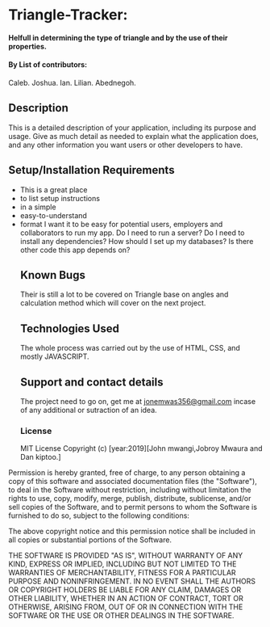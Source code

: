 # Triangle-Tracker:

#### Helfull in determining the type of triangle and by the use of their properties.

#### By List of contributors:

Caleb.
Joshua.
Ian.
Lilian.
Abednegoh.

## Description

This is a detailed description of your application, including its purpose and usage.  Give as much detail as needed to explain what the application does, and any other information you want users or other developers to have.

## Setup/Installation Requirements

-   This is a great place
-   to list setup instructions
-   in a simple
-   easy-to-understand
-   format
    I want it to be easy for potential users, employers and collaborators to run my app. Do I need to run a server? Do I need to install any dependencies? How should I set up my databases? Is there other code this app depends on?
    ## Known Bugs
    Their is still a lot to be covered on Triangle base on angles and calculation method which will cover on the next project.
    ## Technologies Used
    The whole process was carried out by the use of HTML, CSS, and mostly JAVASCRIPT.
    ## Support and contact details
    The project need to go on, get me at jonemwas356@gmail.com incase of any additional or sutraction of an idea.
    ### License
    MIT License
    Copyright (c) [year:2019][John mwangi,Jobroy Mwaura and Dan kiptoo.]

Permission is hereby granted, free of charge, to any person obtaining a copy of this software and associated documentation files (the "Software"), to deal in the Software without restriction, including without limitation the rights to use, copy, modify, merge, publish, distribute, sublicense, and/or sell copies of the Software, and to permit persons to whom the Software is furnished to do so, subject to the following conditions:

The above copyright notice and this permission notice shall be included in all copies or substantial portions of the Software.

THE SOFTWARE IS PROVIDED "AS IS", WITHOUT WARRANTY OF ANY KIND, EXPRESS OR IMPLIED, INCLUDING BUT NOT LIMITED TO THE WARRANTIES OF MERCHANTABILITY, FITNESS FOR A PARTICULAR PURPOSE AND NONINFRINGEMENT. IN NO EVENT SHALL THE AUTHORS OR COPYRIGHT HOLDERS BE LIABLE FOR ANY CLAIM, DAMAGES OR OTHER LIABILITY, WHETHER IN AN ACTION OF CONTRACT, TORT OR OTHERWISE, ARISING FROM, OUT OF OR IN CONNECTION WITH THE SOFTWARE OR THE USE OR OTHER DEALINGS IN THE SOFTWARE.
